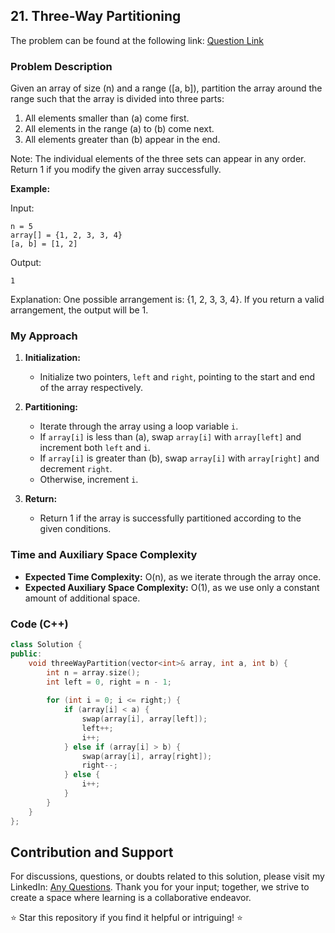 ## 21. Three-Way Partitioning

The problem can be found at the following link: [Question Link](https://www.geeksforgeeks.org/problems/three-way-partitioning/1)

### Problem Description

Given an array of size \(n\) and a range \([a, b]\), partition the array around the range such that the array is divided into three parts:
1. All elements smaller than \(a\) come first.
2. All elements in the range \(a\) to \(b\) come next.
3. All elements greater than \(b\) appear in the end.

Note: The individual elements of the three sets can appear in any order. Return 1 if you modify the given array successfully.

**Example:**

Input:
```
n = 5
array[] = {1, 2, 3, 3, 4}
[a, b] = [1, 2]
```
Output:
```
1
```
Explanation:
One possible arrangement is: {1, 2, 3, 3, 4}. If you return a valid arrangement, the output will be 1.

### My Approach

1. **Initialization:**
   - Initialize two pointers, `left` and `right`, pointing to the start and end of the array respectively.

2. **Partitioning:**
   - Iterate through the array using a loop variable `i`.
   - If `array[i]` is less than \(a\), swap `array[i]` with `array[left]` and increment both `left` and `i`.
   - If `array[i]` is greater than \(b\), swap `array[i]` with `array[right]` and decrement `right`.
   - Otherwise, increment `i`.

3. **Return:**
   - Return 1 if the array is successfully partitioned according to the given conditions.

### Time and Auxiliary Space Complexity

- **Expected Time Complexity:** O(n), as we iterate through the array once.
- **Expected Auxiliary Space Complexity:** O(1), as we use only a constant amount of additional space.

### Code (C++)

```cpp
class Solution {
public:
    void threeWayPartition(vector<int>& array, int a, int b) {
        int n = array.size();
        int left = 0, right = n - 1;
        
        for (int i = 0; i <= right;) {
            if (array[i] < a) {
                swap(array[i], array[left]);
                left++;
                i++;
            } else if (array[i] > b) {
                swap(array[i], array[right]);
                right--;
            } else {
                i++;
            }
        }
    }
};
```

## Contribution and Support

For discussions, questions, or doubts related to this solution, please visit my LinkedIn: [Any Questions](https://www.linkedin.com/in/het-patel-8b110525a/). 
Thank you for your input; together, we strive to create a space where learning is a collaborative endeavor.

⭐ Star this repository if you find it helpful or intriguing! ⭐
